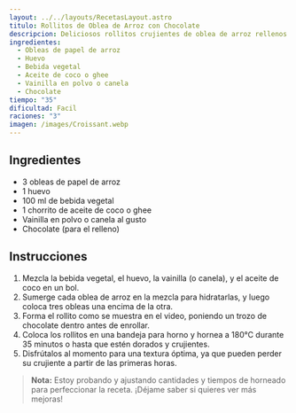 ```yaml
---
layout: ../../layouts/RecetasLayout.astro
titulo: Rollitos de Oblea de Arroz con Chocolate
descripcion: Deliciosos rollitos crujientes de oblea de arroz rellenos de chocolate, perfectos para un snack especial.
ingredientes:
  - Obleas de papel de arroz
  - Huevo
  - Bebida vegetal
  - Aceite de coco o ghee
  - Vainilla en polvo o canela
  - Chocolate
tiempo: "35"
dificultad: Facil
raciones: "3"
imagen: /images/Croissant.webp
---
```


## Ingredientes
- 3 obleas de papel de arroz
- 1 huevo
- 100 ml de bebida vegetal
- 1 chorrito de aceite de coco o ghee
- Vainilla en polvo o canela al gusto
- Chocolate (para el relleno)

## Instrucciones
1. Mezcla la bebida vegetal, el huevo, la vainilla (o canela), y el aceite de coco en un bol.
2. Sumerge cada oblea de arroz en la mezcla para hidratarlas, y luego coloca tres obleas una encima de la otra.
3. Forma el rollito como se muestra en el video, poniendo un trozo de chocolate dentro antes de enrollar.
4. Coloca los rollitos en una bandeja para horno y hornea a 180°C durante 35 minutos o hasta que estén dorados y crujientes.
5. Disfrútalos al momento para una textura óptima, ya que pueden perder su crujiente a partir de las primeras horas.

> **Nota:** Estoy probando y ajustando cantidades y tiempos de horneado para perfeccionar la receta. ¡Déjame saber si quieres ver más mejoras!
